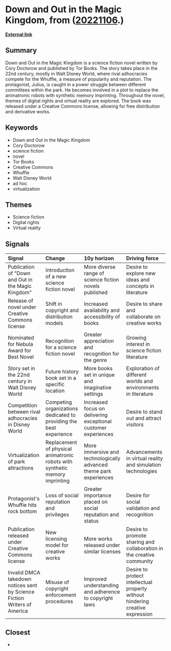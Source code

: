# __Down and Out in the Magic Kingdom__, from ([20221106](https://kghosh.substack.com/p/20221106).)

__[External link](https://en.wikipedia.org/wiki/Down_and_Out_in_the_Magic_Kingdom)__



## Summary

Down and Out in the Magic Kingdom is a science fiction novel written by Cory Doctorow and published by Tor Books. The story takes place in the 22nd century, mostly in Walt Disney World, where rival adhocracies compete for the Whuffie, a measure of popularity and reputation. The protagonist, Julius, is caught in a power struggle between different committees within the park. He becomes involved in a plot to replace the animatronic robots with synthetic memory imprinting. Throughout the novel, themes of digital rights and virtual reality are explored. The book was released under a Creative Commons license, allowing for free distribution and derivative works.

## Keywords

* Down and Out in the Magic Kingdom
* Cory Doctorow
* science fiction
* novel
* Tor Books
* Creative Commons
* Whuffie
* Walt Disney World
* ad hoc
* virtualization

## Themes

* Science fiction
* Digital rights
* Virtual reality

## Signals

| Signal                                                                   | Change                                                                      | 10y horizon                                                        | Driving force                                                                 |
|:-------------------------------------------------------------------------|:----------------------------------------------------------------------------|:-------------------------------------------------------------------|:------------------------------------------------------------------------------|
| Publication of "Down and Out in the Magic Kingdom"                       | Introduction of a new science fiction novel                                 | More diverse range of science fiction novels published             | Desire to explore new ideas and concepts in literature                        |
| Release of novel under Creative Commons license                          | Shift in copyright and distribution models                                  | Increased availability and accessibility of books                  | Desire to share and collaborate on creative works                             |
| Nominated for Nebula Award for Best Novel                                | Recognition for a science fiction novel                                     | Greater appreciation and recognition for the genre                 | Growing interest in science fiction literature                                |
| Story set in the 22nd century in Walt Disney World                       | Future history book set in a specific location                              | More books set in unique and imaginative settings                  | Exploration of different worlds and environments in literature                |
| Competition between rival adhocracies in Disney World                    | Competing organizations dedicated to providing the best experience          | Increased focus on delivering exceptional customer experiences     | Desire to stand out and attract visitors                                      |
| Virtualization of park attractions                                       | Replacement of physical animatronic robots with synthetic memory imprinting | More immersive and technologically advanced theme park experiences | Advancements in virtual reality and simulation technologies                   |
| Protagonist's Whuffie hits rock bottom                                   | Loss of social reputation and privileges                                    | Greater importance placed on social reputation and status          | Desire for social validation and recognition                                  |
| Publication released under Creative Commons license                      | New licensing model for creative works                                      | More works released under similar licenses                         | Desire to promote sharing and collaboration in the creative community         |
| Invalid DMCA takedown notices sent by Science Fiction Writers of America | Misuse of copyright enforcement procedures                                  | Improved understanding and adherence to copyright laws             | Desire to protect intellectual property without hindering creative expression |

## Closest

* 